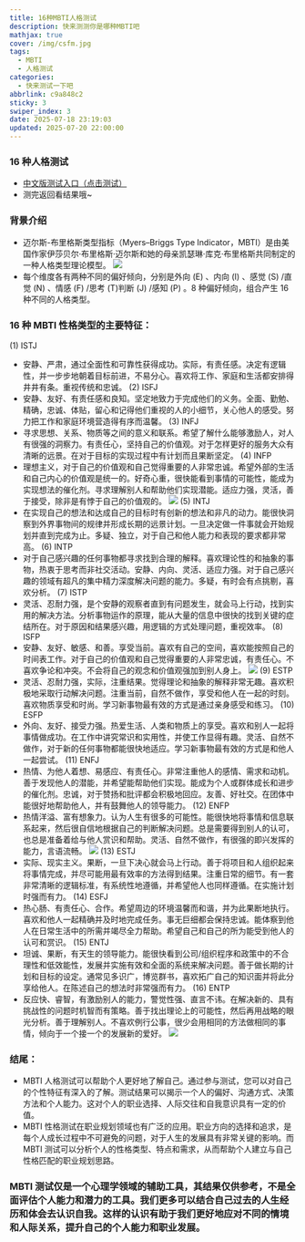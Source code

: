 ```yaml
---
title: 16种MBTI人格测试
description: 快来测测你是哪种MBTI吧
mathjax: true
cover: /img/csfm.jpg
tags:
  - MBTI
  - 人格测试
categories:
  - 快来测试一下吧
abbrlink: c9a848c2
sticky: 3
swiper_index: 3
date: 2025-07-18 23:19:03
updated: 2025-07-20 22:00:00
---
```


### 16 种人格测试

- [中文版测试入口（点击测试）](https://www.16personalities.com/ch/)
- 测完返回看结果哦~

### 背景介绍

- 迈尔斯-布里格斯类型指标（Myers–Briggs Type Indicator，MBTI）是由美国作家伊莎贝尔·布里格斯·迈尔斯和她的母亲凯瑟琳·库克·布里格斯共同制定的一种人格类型理论模型。
  ![](/img/rgcs1.png)
- 每个维度各有两种不同的偏好倾向，分别是外向 (E) 、内向 (I) 、感觉 (S) /直觉 (N) 、情感 (F) /思考 (T)判断 (J) /感知 (P) 。8 种偏好倾向，组合产生 16 种不同的人格类型。

### 16 种 MBTI 性格类型的主要特征：

(1) ISTJ

- 安静、严肃，通过全面性和可靠性获得成功。实际，有责任感。决定有逻辑性，并一步步地朝着目标前进，不易分心。喜欢将工作、家庭和生活都安排得井井有条。重视传统和忠诚。
  (2) ISFJ
- 安静、友好、有责任感和良知。坚定地致力于完成他们的义务。全面、勤勉、精确，忠诚、体贴，留心和记得他们重视的人的小细节，关心他人的感受。努力把工作和家庭环境营造得有序而温馨。
  (3) INFJ
- 寻求思想、关系、物质等之间的意义和联系。希望了解什么能够激励人，对人有很强的洞察力。有责任心，坚持自己的价值观。对于怎样更好的服务大众有清晰的远景。在对于目标的实现过程中有计划而且果断坚定。
  (4) INFP
- 理想主义，对于自己的价值观和自己觉得重要的人非常忠诚。希望外部的生活和自己内心的价值观是统一的。好奇心重，很快能看到事情的可能性，能成为实现想法的催化剂。寻求理解别人和帮助他们实现潜能。适应力强，灵活，善于接受，除非是有悖于自己的价值观的。
  ![](/img/rgcs2.jpg)
  (5) INTJ
- 在实现自己的想法和达成自己的目标时有创新的想法和非凡的动力。能很快洞察到外界事物间的规律并形成长期的远景计划。一旦决定做一件事就会开始规划并直到完成为止。多疑、独立，对于自己和他人能力和表现的要求都非常高。
  (6) INTP
- 对于自己感兴趣的任何事物都寻求找到合理的解释。喜欢理论性的和抽象的事物，热衷于思考而非社交活动。安静、内向、灵活、适应力强。对于自己感兴趣的领域有超凡的集中精力深度解决问题的能力。多疑，有时会有点挑剔，喜欢分析。
  (7) ISTP
- 灵活、忍耐力强，是个安静的观察者直到有问题发生，就会马上行动，找到实用的解决方法。分析事物运作的原理，能从大量的信息中很快的找到关键的症结所在。对于原因和结果感兴趣，用逻辑的方式处理问题，重视效率。
  (8) ISFP
- 安静、友好、敏感、和善。享受当前。喜欢有自己的空间，喜欢能按照自己的时间表工作。对于自己的价值观和自己觉得重要的人非常忠诚，有责任心。不喜欢争论和冲突。不会将自己的观念和价值观强加到别人身上。
  ![](/img/rgcs3_r.jpg)
  (9) ESTP
- 灵活、忍耐力强，实际，注重结果。觉得理论和抽象的解释非常无趣。喜欢积极地采取行动解决问题。注重当前，自然不做作，享受和他人在一起的时刻。喜欢物质享受和时尚。学习新事物最有效的方式是通过亲身感受和练习。
  (10) ESFP
- 外向、友好、接受力强。热爱生活、人类和物质上的享受。喜欢和别人一起将事情做成功。在工作中讲究常识和实用性，并使工作显得有趣。灵活、自然不做作，对于新的任何事物都能很快地适应。学习新事物最有效的方式是和他人一起尝试。
  (11) ENFJ
- 热情、为他人着想、易感应、有责任心。非常注重他人的感情、需求和动机。善于发现他人的潜能，并希望能帮助他们实现。能成为个人或群体成长和进步的催化剂。忠诚，对于赞扬和批评都会积极地回应。友善、好社交。在团体中能很好地帮助他人，并有鼓舞他人的领导能力。
  (12) ENFP
- 热情洋溢、富有想象力。认为人生有很多的可能性。能很快地将事情和信息联系起来，然后很自信地根据自己的判断解决问题。总是需要得到别人的认可，也总是准备着给与他人赏识和帮助。灵活、自然不做作，有很强的即兴发挥的能力，言语流畅。
  ![](/img/recs4_r.jpg)
  (13) ESTJ
- 实际、现实主义。果断，一旦下决心就会马上行动。善于将项目和人组织起来将事情完成，并尽可能用最有效率的方法得到结果。注重日常的细节。有一套非常清晰的逻辑标准，有系统性地遵循，并希望他人也同样遵循。在实施计划时强而有力。
  (14) ESFJ
- 热心肠、有责任心、合作。希望周边的环境温馨而和谐，并为此果断地执行。喜欢和他人一起精确并及时地完成任务。事无巨细都会保持忠诚。能体察到他人在日常生活中的所需并竭尽全力帮助。希望自己和自己的所为能受到他人的认可和赏识。
  (15) ENTJ
- 坦诚、果断，有天生的领导能力。能很快看到公司/组织程序和政策中的不合理性和低效能性，发展并实施有效和全面的系统来解决问题。善于做长期的计划和目标的设定。通常见多识广，博览群书，喜欢拓广自己的知识面并将此分享给他人。在陈述自己的想法时非常强而有力。
  (16) ENTP
- 反应快、睿智，有激励别人的能力，警觉性强、直言不讳。在解决新的、具有挑战性的问题时机智而有策略。善于找出理论上的可能性，然后再用战略的眼光分析。善于理解别人。不喜欢例行公事，很少会用相同的方法做相同的事情，倾向于一个接一个的发展新的爱好。
  ![](/img/rgcs5_r.jpg)

### 结尾：

- MBTI 人格测试可以帮助个人更好地了解自己。通过参与测试，您可以对自己的个性特征有深入的了解。测试结果可以揭示一个人的偏好、沟通方式、决策方法和个人能力。这对个人的职业选择、人际交往和自我意识具有一定的价值。
- MBTI 性格测试在职业规划领域也有广泛的应用。职业方向的选择和追求，是每个人成长过程中不可避免的问题，对于人生的发展具有非常关键的影响。而 MBTI 测试可以分析个人的性格类型、特点和需求，从而帮助个人建立与自己性格匹配的职业规划思路。

### MBTI 测试仅是一个心理学领域的辅助工具，其结果仅供参考，不是全面评估个人能力和潜力的工具。我们更多可以结合自己过去的人生经历和体会去认识自我。这样的认识有助于我们更好地应对不同的情境和人际关系，提升自己的个人能力和职业发展。
